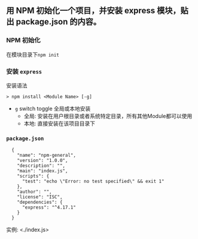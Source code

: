 ## 用 NPM 初始化一个项目，并安装 express 模块，贴出 package.json 的内容。

### NPM 初始化

在模块目录下`npm init`

### 安装 `express`

安装语法

```
> npm install <Module Name> [-g]
```

* `g` switch toggle 全局或本地安装
  * 全局: 安装在用户根目录或者系统特定目录，所有其他Module都可以使用
  * 本地: 直接安装在该项目目录下

### `package.json`

```
  {
    "name": "npm-general",
    "version": "1.0.0",
    "description": "",
    "main": "index.js",
    "scripts": {
      "test": "echo \"Error: no test specified\" && exit 1"
    },
    "author": "",
    "license": "ISC",
    "dependencies": {
      "express": "^4.17.1"
    }
  }
```

实例: <./index.js>